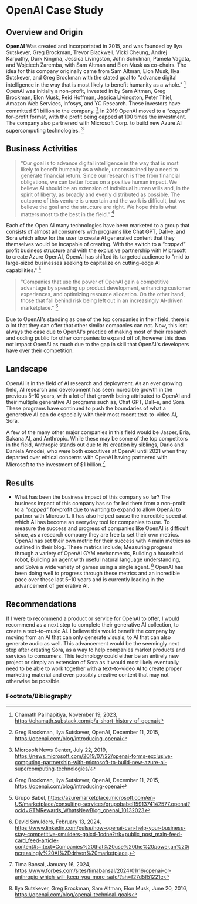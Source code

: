 # OpenAI Case Study

## Overview and Origin

**OpenAI** Was created and incorportated in 2015, and was founded by Ilya Sutskever, Greg Brockman, Trevor Blackwell, Vicki Cheung, Andrej Karpathy, Durk Kingma, Jessica Livingston, John Schulman, Pamela Vagata, and Wojciech Zaremba, with Sam Altman and Elon Musk as co&ndash;chairs. The idea for this company originally came from Sam Altman, Elon Musk, Ilya Sutskever, and Greg Brockman with the stated goal to "advance digital intelligence in the way that is most likely to benefit humanity as a whole." [^fn1] OpenAI was initially a non&ndash;profit, invested in by Sam Altman, Greg Brockman, Elon Musk, Reid Hoffman, Jessica Livingston, Peter Thiel, Amazon Web Services, Infosys, and YC Research. These investors have committed $1 billion to the company. [^fn2] In 2019 OpenAI moved to a *"capped"* for&ndash;profit format, with the profit being capped at 100 times the investment. The company also partnererd with Microsoft Corp. to build new Azure AI supercomputing technologies. [^fn3]

## Business Activities

>"Our goal is to advance digital intelligence in the way that is most likely to benefit humanity as a whole, unconstrained by a need to generate financial return. Since our research is free from financial obligations, we can better focus on a positive human impact. We believe AI should be an extension of individual human wills and, in the spirit of liberty, as broadly and evenly distributed as possible. The outcome of this venture is uncertain and the work is difficult, but we believe the goal and the structure are right. We hope this is what matters most to the best in the field." [^fn2]

Each of the Open AI many technologies have been marketed to a group that consists of almost all consumers with programs like Chat GPT, Dall&ndash;e, and Sora which allow for the user to create AI generated content that they themselves would be incapable of creating. With the switch to a *"capped"* profit business structure and with the exclusive partnership with Microsoft to create Azure OpenAI, OpenAI has shifted its targeted audience to "mid to large-sized businesses seeking to capitalize on cutting-edge AI capabilities." [^fn4]

>"Companies that use the power of OpenAI gain a competitive advantage by speeding up product development, enhancing customer experiences, and optimizing resource allocation. On the other hand, those that fall behind risk being left out in an increasingly AI-driven marketplace." [^fn5]

Due to OpenAI's standing as one of the top companies in their field, there is a lot that they can offer that other similar companies can not. Now, this isnt always the case due to OpenAI's practice of making most of their research and coding public for other companies to expand off of, however this does not impact OpenAI as much due to the gap in skill that OpenAI's developers have over their competition.

## Landscape

OpenAi is in the field of AI research and deployment. As an ever growing field, AI research and development has seen incredible growth in the previous 5&ndash;10 years, with a lot of that growth being attributed to OpenAI and their multiple generative AI programs such as, Chat GPT, Dall&ndash;e, and Sora. These programs have continued to push the boundaries of what a generetive AI can do especially with their most recent text&ndash;to&ndash;video AI, Sora.

A few of the many other major companies in this field would be Jasper, Bria, Sakana AI, and Anthropic. While these may be some of the top competitors in the field, Anthropic stands out due to its creation by siblings, Dario and Daniela Amodei, who were both executives at OpenAI until 2021 when they departed over ethical concerns with OpenAI having partnered with Microsoft to the investment of $1 billion.[^fn6]

## Results

* What has been the business impact of this company so far?
The business impact of this company has so far led them from a non&ndash;profit to a *"capped"* for&ndash;profit due to wanting to expand to allow OpenAI to partner with Microsoft. It has also helped cause the incredible speed at which AI has become an everyday tool for companies to use. To measure the success and progress of companies like OpenAI is difficult since, as a research company they are free to set their own metrics. OpenAI has set their own metric for their success with 4 main metrics as outlined in their blog. These metrics include; Measuring progress through a variety of OpenAI GYM environments, Building a household robot, Building an agent with useful natural language understanding, and Solve a wide variety of games using a single agent. [^fn7] OpenAI has been doing well to progress through these metrics and an incredible pace over these last 5&ndash;10 years and is currently leading in the advancement of generative AI.

## Recommendations

If I were to recommend a product or service for OpenAI to offer, I would recommend as a next step to complete their generative AI collection, to create a text&ndash;to&ndash;music AI. I believe tbis would benefit the company by moving from an AI that can only generate visuals, to AI that can also generate audio as well. This advancement would be the seemingly next step after creating Sora, as a way to help companies market products and services to consumers. This technology could either be an entirely new project or simply an extension of Sora as it would most likely eventually need to be able to work together with a text&ndash;to&ndash;video AI to create proper marketing material and even possibly creative content that may not otherwise be possible.

### Footnote/Bibliography

[^fn1]: Chamath Palihapitiya, November 19, 2023, https://chamath.substack.com/p/a-short-history-of-openai

[^fn2]: Greg Brockman, Ilya Sutskever, OpenAI, December 11, 2015, https://openai.com/blog/introducing-openai

[^fn3]: Microsoft News Center, July 22, 2019, https://news.microsoft.com/2019/07/22/openai-forms-exclusive-computing-partnership-with-microsoft-to-build-new-azure-ai-supercomputing-technologies/

[^fn4]: Grupo Babel, https://azuremarketplace.microsoft.com/en-US/marketplace/consulting-services/grupobabel1591374142577.openai?ocid=GTMRewards_WhatsNewBlog_openai_10132023

[^fn5]: David Smulders, February 13, 2024, https://www.linkedin.com/pulse/how-openai-can-help-your-business-stay-competitive-smulders-gaicd-1cdne?trk=public_post_main-feed-card_feed-article-content#:~:text=Companies%20that%20use%20the%20power,an%20increasingly%20AI%2Ddriven%20marketplace.

[^fn6]: Tima Bansal, January 16, 2024, https://www.forbes.com/sites/timabansal/2024/01/16/openai-or-anthropic-which-will-keep-you-more-safe/?sh=f27d5f51221e

[^fn7]: Ilya Sutskever, Greg Brockman, Sam Altman, Elon Musk, June 20, 2016, https://openai.com/blog/openai-technical-goals